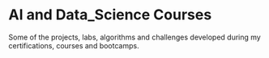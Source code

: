 # AI and Data_Science Courses
Some of the projects, labs, algorithms and challenges developed during my certifications, courses and bootcamps.
